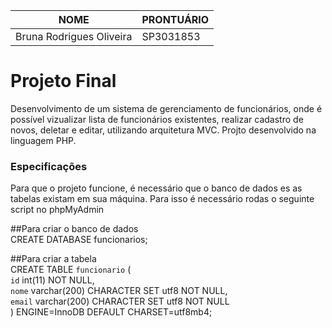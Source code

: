 <table>
   <thead>
      <th>NOME</th>
      <th>PRONTUÁRIO</th>
   </thead>
   <tbody>
      <tr>
        <td>Bruna Rodrigues Oliveira</td>
        <td>SP3031853</td>
      </tr>
   </tbody>
 </table>
 
 <h1>Projeto Final</h1>
 <p>Desenvolvimento de um sistema de gerenciamento de funcionários, onde é possível vizualizar lista de funcionários existentes, realizar cadastro de novos, deletar e editar, utilizando arquitetura MVC. Projto desenvolvido na linguagem PHP.</p>
 
 <h3>Especificações</h3>
 <p>Para que o projeto funcione, é necessário que o banco de dados es as tabelas existam em sua máquina. Para isso é necessário rodas o seguinte script no phpMyAdmin</p>

   ##Para criar o banco de dados <br>
      CREATE DATABASE funcionarios; <br>
   
   ##Para criar a tabela <br>
      CREATE TABLE `funcionario` ( <br>
     `id` int(11) NOT NULL, <br>
     `nome` varchar(200) CHARACTER SET utf8 NOT NULL, <br>
     `email` varchar(200) CHARACTER SET utf8 NOT NULL <br>
   ) ENGINE=InnoDB DEFAULT CHARSET=utf8mb4; <br>
